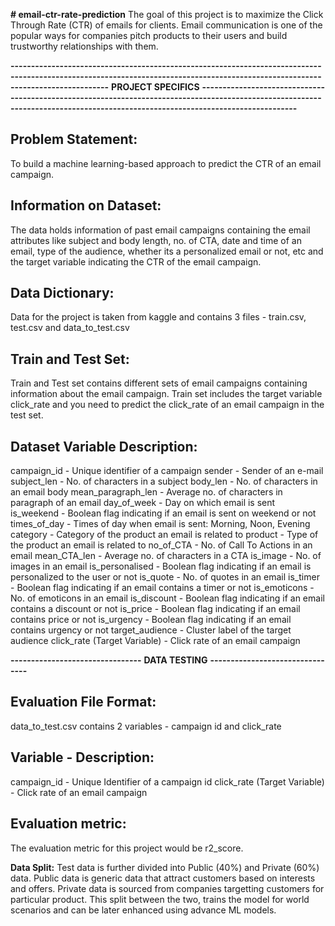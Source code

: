 **# email-ctr-rate-prediction**
The goal of this project is to maximize the Click Through Rate (CTR) of emails for clients. Email communication is one of the popular ways for companies pitch products to their users and build trustworthy relationships with them.


**--------------------------------------------------------------------------------------------------------------------------------------------------------------------------------**
**PROJECT SPECIFICS**
**--------------------------------------------------------------------------------------------------------------------------------------------------------------------------------**

**Problem Statement:**
--------------------------------
To build a machine learning-based approach to predict the CTR of an email campaign.

**Information on Dataset:**
--------------------------------
The data holds information of past email campaigns containing the email attributes like subject and body length, no. of CTA, date and time of an email, type of the audience, whether its a personalized email or not, etc and the target variable indicating the CTR of the email campaign.

**Data Dictionary:**
--------------------------------
Data for the project is taken from kaggle and contains 3 files - train.csv, test.csv and data_to_test.csv

**Train and Test Set:**
--------------------------------
Train and Test set contains different sets of email campaigns containing information about the email campaign. Train set includes the target variable click_rate and you need to predict the click_rate of an email campaign in the test set.

**Dataset Variable Description:**
--------------------------------
campaign_id - Unique identifier of a campaign
sender - Sender of an e-mail
subject_len - No. of characters in a subject
body_len - No. of characters in an email body
mean_paragraph_len - Average no. of characters in paragraph of an email
day_of_week - Day on which email is sent
is_weekend - Boolean flag indicating if an email is sent on weekend or not
times_of_day - Times of day when email is sent: Morning, Noon, Evening
category - Category of the product an email is related to
product - Type of the product an email is related to
no_of_CTA - No. of Call To Actions in an email
mean_CTA_len - Average no. of characters in a CTA
is_image - No. of images in an email
is_personalised - Boolean flag indicating if an email is personalized to the user or not
is_quote - No. of quotes in an email
is_timer - Boolean flag indicating if an email contains a timer or not
is_emoticons - No. of emoticons in an email
is_discount - Boolean flag indicating if an email contains a discount or not
is_price - Boolean flag indicating if an email contains price or not
is_urgency - Boolean flag indicating if an email contains urgency or not
target_audience - Cluster label of the target audience
click_rate (Target Variable) - Click rate of an email campaign

**--------------------------------**
**DATA TESTING**
**--------------------------------**

**Evaluation File Format:**
--------------------------------
data_to_test.csv contains 2 variables - campaign id and click_rate

**Variable - Description:**
--------------------------------
campaign_id - Unique Identifier of a campaign id
click_rate (Target Variable) - Click rate of an email campaign

**Evaluation metric:**
--------------------------------
The evaluation metric for this project would be r2_score.

**Data Split:**
Test data is further divided into Public (40%) and Private (60%) data. Public data is generic data that attract customers based on interests and offers. Private data is sourced from companies targetting customers for particular product. This split between the two, trains the model for world scenarios and can be later enhanced using advance ML models. 
